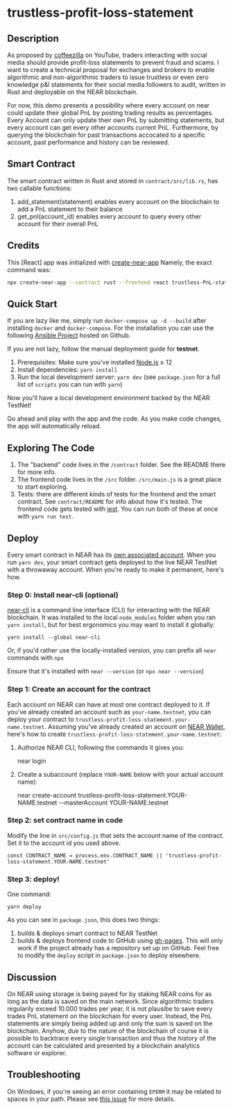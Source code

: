 # trustless-profit-loss-statement

## Description

As proposed by [coffeezilla](https://www.youtube.com/channel/UCFQMnBA3CS502aghlcr0_aw) on YouTube, 
traders interacting with social media should provide profit-loss statements to prevent fraud and scams.
I want to create a technical proposal for exchanges and brokers to enable algorithmic and non-algorithmic traders to issue trustless or even zero knowledge p&l statements for their social media followers to audit, written in Rust and deployable on the NEAR blockchain.

For now, this demo presents a possibility where every account on near could update their global PnL by posting trading results as percentages. Every Account can only update their own PnL by submitting statements, but every account can get every other accounts current PnL. Furthermore, by querying the blockchain for past transactions accocated to a specific account, past performance and history can be reviewed.

## Smart Contract

The smart contract written in Rust and stored in ``contract/src/lib.rs``, has two callable functions:
1.  add_statement(statement) enables every account on the blockchain to add a PnL statement to their balance
2.  get_pnl(account_id) enables every account to query every other account for their overall PnL


## Credits

This [React] app was initialized with [create-near-app]
Namely, the exact command was:

```bash
npx create-near-app --contract rust --frontend react trustless-PnL-statement
```

## Quick Start

If you are lazy like me, simply run ``docker-compose up -d --build`` after installing ``docker`` and ``docker-compose``.
For the installation you can use the following [Ansible Project]('https://github.com/joengelh/ansible-kvm') hosted on Github.

If you are not lazy, follow the manual deployment guide for **testnet**.

1. Prerequisites: Make sure you've installed [Node.js] ≥ 12
2. Install dependencies: `yarn install`
3. Run the local development server: `yarn dev` (see `package.json` for a
   full list of `scripts` you can run with `yarn`)

Now you'll have a local development environment backed by the NEAR TestNet!

Go ahead and play with the app and the code. As you make code changes, the app will automatically reload.


## Exploring The Code

1. The "backend" code lives in the `/contract` folder. See the README there for
   more info.
2. The frontend code lives in the `/src` folder. `/src/main.js` is a great
   place to start exploring.
3. Tests: there are different kinds of tests for the frontend and the smart
   contract. See `contract/README` for info about how it's tested. The frontend
   code gets tested with [jest]. You can run both of these at once with `yarn
   run test`.


## Deploy

Every smart contract in NEAR has its [own associated account][NEAR accounts]. When you run `yarn dev`, your smart contract gets deployed to the live NEAR TestNet with a throwaway account. When you're ready to make it permanent, here's how.

### Step 0: Install near-cli (optional)

[near-cli] is a command line interface (CLI) for interacting with the NEAR blockchain. It was installed to the local `node_modules` folder when you ran `yarn install`, but for best ergonomics you may want to install it globally:

    yarn install --global near-cli

Or, if you'd rather use the locally-installed version, you can prefix all `near` commands with `npx`

Ensure that it's installed with `near --version` (or `npx near --version`)


### Step 1: Create an account for the contract

Each account on NEAR can have at most one contract deployed to it. If you've already created an account such as `your-name.testnet`, you can deploy your contract to `trustless-profit-loss-statement.your-name.testnet`. Assuming you've already created an account on [NEAR Wallet], here's how to create `trustless-profit-loss-statement.your-name.testnet`:

1. Authorize NEAR CLI, following the commands it gives you:

      near login

2. Create a subaccount (replace `YOUR-NAME` below with your actual account name):

      near create-account trustless-profit-loss-statement.YOUR-NAME.testnet --masterAccount YOUR-NAME.testnet


### Step 2: set contract name in code

Modify the line in `src/config.js` that sets the account name of the contract. Set it to the account id you used above.

    const CONTRACT_NAME = process.env.CONTRACT_NAME || 'trustless-profit-loss-statement.YOUR-NAME.testnet'


### Step 3: deploy!

One command:

    yarn deploy

As you can see in `package.json`, this does two things:

1. builds & deploys smart contract to NEAR TestNet
2. builds & deploys frontend code to GitHub using [gh-pages]. This will only work if the project already has a repository set up on GitHub. Feel free to modify the `deploy` script in `package.json` to deploy elsewhere.

## Discussion

On NEAR using storage is being payed for by staking NEAR coins for as long as the data is saved on the main network. Since algorithmic traders regularily exceed 10.000 trades per year, it is not plausibe to save every trades PnL statement on the blockchain for every user. Instead, the PnL statements are simply being added up and only the sum is saved on the blockchain.
Anyhow, due to the nature of the blockchain of course it is possible to backtrace every single transaction and thus the history of the account can be calculated and presented by a blockchain analytics software or explorer.

## Troubleshooting

On Windows, if you're seeing an error containing `EPERM` it may be related to spaces in your path. Please see [this issue](https://github.com/zkat/npx/issues/209) for more details.


  [Vue]: https://vuejs.org/
  [create-near-app]: https://github.com/near/create-near-app
  [Node.js]: https://nodejs.org/en/download/package-manager/
  [jest]: https://jestjs.io/
  [NEAR accounts]: https://docs.near.org/docs/concepts/account
  [NEAR Wallet]: https://wallet.testnet.near.org/
  [near-cli]: https://github.com/near/near-cli
  [gh-pages]: https://github.com/tschaub/gh-pages
